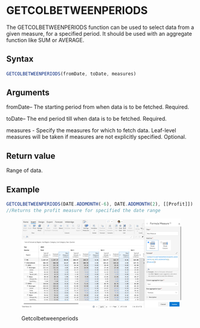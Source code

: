 # GETCOLBETWEENPERIODS

The GETCOLBETWEENPERIODS function can be used to select data from a given measure, for a specified period. It should be used with an aggregate function like SUM or AVERAGE.&#x20;

## Syntax

```javascript
GETCOLBETWEENPERIODS(fromDate, toDate, measures)
```

## Arguments

fromDate– The starting period from when data is to be fetched. Required.

toDate– The end period till when data is to be fetched. Required.

measures - Specify the measures for which to fetch data. Leaf-level measures will be taken if measures are not explicitly specified. Optional.

## Return value

Range of data.

## Example

```javascript
GETCOLBETWEENPERIODS(DATE.ADDMONTH(-6), DATE.ADDMONTH(2), [[Profit]])
//Returns the profit measure for specified the date range 
```

<figure><img src="../../.gitbook/assets/image (1) (1) (1) (1) (1) (1) (1) (1) (1).png" alt=""><figcaption><p>Getcolbetweenperiods</p></figcaption></figure>
